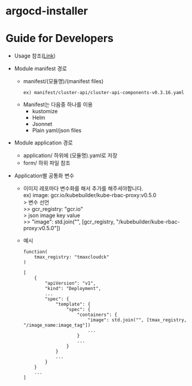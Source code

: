 # argocd-installer

# Guide for Developers

- Usage 참조([Link](https://docs.google.com/presentation/d/1vNm_wXgFcz8VW4_dZ11GOqYZBmyWuDKk/edit?usp=sharing&ouid=100684186425061538512&rtpof=true&sd=true))

- Module manifest 경로
    - manifest/(모듈명)/(manifest files)
        ```
        ex) manifest/cluster-api/cluster-api-components-v0.3.16.yaml
        ```
    - Manifest는 다음중 하나를 이용
        - kustomize
        - Helm
        - Jsonnet
        - Plain yaml/json files

- Module application 경로
    - application/ 하위에 (모듈명).yaml로 저장
    - form/ 하위 파일 참조

- Application별 공통화 변수
    - 이미지 레포마다 변수화를 해서 추가를 해주셔야합니다.  
        ex) image: gcr.io/kubebuilder/kube-rbac-proxy:v0.5.0  
            > 변수 선언  
            >> gcr_registry: "gcr.io"  
            > json image key value  
            >> "image": std.join("", [gcr_registry, "/kubebuilder/kube-rbac-proxy:v0.5.0"])

    - 예시
        ```
        function(
            tmax_registry: "tmaxcloudck"
        )

        [
            {
                "apiVersion": "v1",
                "kind": "Deployment",
                ...
                "spec": {
                    "template": {
                        "spec": {
                            "containers": {
                                "image": std.join("", [tmax_registry, "/image_name:image_tag"])
                                ...
                            }
                            ...
                        }
                    }
                    ...
                }
            }
            ...
        ]
        ```